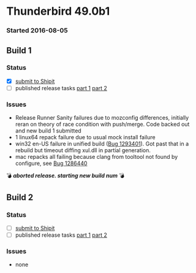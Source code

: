 # Thunderbird 49.0b1

### Started 2016-08-05

## Build 1

### Status
- [x] [submit to Shipit](https://wiki.mozilla.org/Release:Release_Automation_on_Mercurial:Starting_a_Release#Submit_to_Ship_It)
- [ ] published release tasks [part 1](https://wiki.mozilla.org/Release:Release_Automation_on_Mercurial:Updates_through_Shipping#Publish_in_Balrog) [part 2](https://wiki.mozilla.org/Release:Release_Automation_on_Mercurial:Updates_through_Shipping#Post-release_tasks)

### Issues
- Release Runner Sanity failures due to mozconfig differences, initially reran on theory of race condition with push/merge. Code backed out and new build 1 submitted
- 1 linux64 repack failure due to usual mock install failure
- win32 en-US failure in unified build ([Bug 1293401](https://bugzil.la/1293401)). Got past that in a rebuild but timeout diffing xul.dll in partial generation.
- mac repacks all failing because clang from tooltool not found by configure, see [Bug 1286440](https://bugzil.la/1286440)

:bomb: _**aborted release. starting new build num**_ :bomb:

## Build 2

### Status
- [ ] [submit to Shipit](https://wiki.mozilla.org/Release:Release_Automation_on_Mercurial:Starting_a_Release#Submit_to_Ship_It)
- [ ] published release tasks [part 1](https://wiki.mozilla.org/Release:Release_Automation_on_Mercurial:Updates_through_Shipping#Publish_in_Balrog) [part 2](https://wiki.mozilla.org/Release:Release_Automation_on_Mercurial:Updates_through_Shipping#Post-release_tasks)

### Issues
- none



